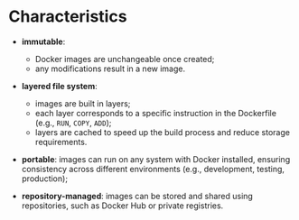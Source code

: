 # Characteristics

- **immutable**: 
  - Docker images are unchangeable once created;
  - any modifications result in a new image.
- **layered file system**:
    - images are built in layers;
    - each layer corresponds to a specific instruction in the Dockerfile (e.g., `RUN`, `COPY`, `ADD`);
    - layers are cached to speed up the build process and reduce storage requirements.
- **portable**: images can run on any system with Docker installed, ensuring consistency across different environments (e.g., development, testing, production);
 

- **repository-managed**: images can be stored and shared using repositories, such as Docker Hub or private registries.
